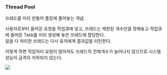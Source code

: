 ### Thread Pool
쓰레드를 미리 만들어 풀장에 풀어놓는 개념.<br>

사용자로부터 들어온 요청을 작업큐에 넣고, 쓰레드는 제한된 개수만큼 정해놓고 작업큐에 들어온 Task를 미리 생성해 놓은 쓰레드에 할당한다.<br>
일을 다 처리한 쓰레드는 다시 유저에게 결과값을 리턴한다.<br>

이렇게 하면 작업처리 요청이 많아져도 쓰레드의 전체개수가 늘어나지 않으므로 시스템 성능이 급격히 저하되지 않는다.

<img src="https://blog.kakaocdn.net/dn/TLegy/btq18oTtGcB/kxvtInKlhFKQ8MctYRSKEk/img.png">
